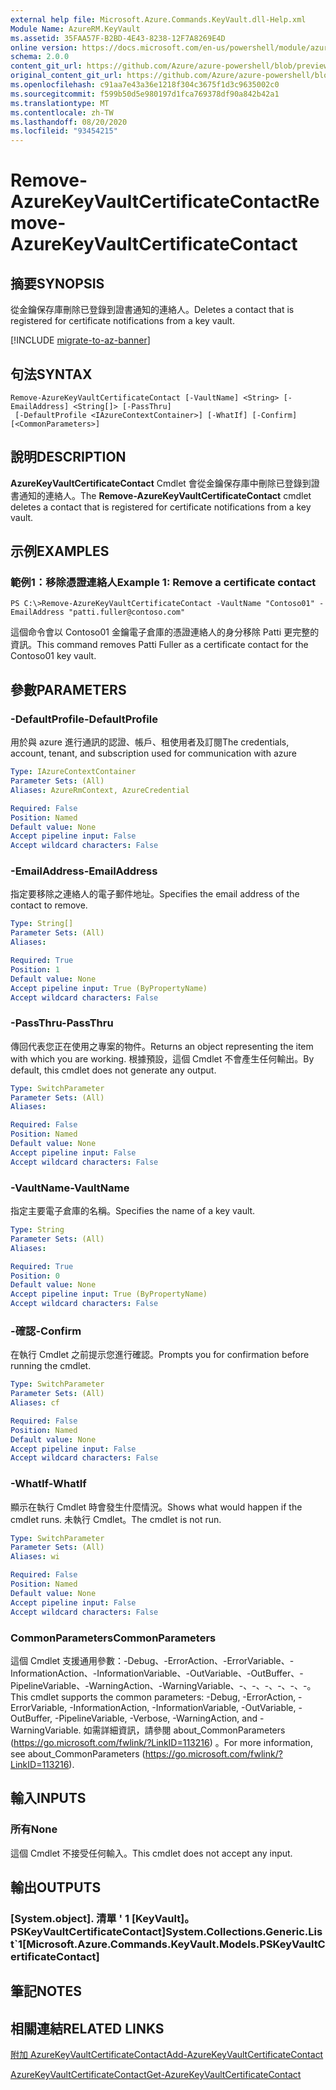 ```yaml
---
external help file: Microsoft.Azure.Commands.KeyVault.dll-Help.xml
Module Name: AzureRM.KeyVault
ms.assetid: 35FAA57F-B2BD-4E43-8238-12F7A8269E4D
online version: https://docs.microsoft.com/en-us/powershell/module/azurerm.keyvault/remove-azurekeyvaultcertificatecontact
schema: 2.0.0
content_git_url: https://github.com/Azure/azure-powershell/blob/preview/src/ResourceManager/KeyVault/Commands.KeyVault/help/Remove-AzureKeyVaultCertificateContact.md
original_content_git_url: https://github.com/Azure/azure-powershell/blob/preview/src/ResourceManager/KeyVault/Commands.KeyVault/help/Remove-AzureKeyVaultCertificateContact.md
ms.openlocfilehash: c91aa7e43a36e1218f304c3675f1d3c9635002c0
ms.sourcegitcommit: f599b50d5e980197d1fca769378df90a842b42a1
ms.translationtype: MT
ms.contentlocale: zh-TW
ms.lasthandoff: 08/20/2020
ms.locfileid: "93454215"
---
```

# <span data-ttu-id="d027e-101">Remove-AzureKeyVaultCertificateContact</span><span class="sxs-lookup"><span data-stu-id="d027e-101">Remove-AzureKeyVaultCertificateContact</span></span>

## <span data-ttu-id="d027e-102">摘要</span><span class="sxs-lookup"><span data-stu-id="d027e-102">SYNOPSIS</span></span>
<span data-ttu-id="d027e-103">從金鑰保存庫刪除已登錄到證書通知的連絡人。</span><span class="sxs-lookup"><span data-stu-id="d027e-103">Deletes a contact that is registered for certificate notifications from a key vault.</span></span>

[!INCLUDE [migrate-to-az-banner](../../includes/migrate-to-az-banner.md)]

## <span data-ttu-id="d027e-104">句法</span><span class="sxs-lookup"><span data-stu-id="d027e-104">SYNTAX</span></span>

```
Remove-AzureKeyVaultCertificateContact [-VaultName] <String> [-EmailAddress] <String[]> [-PassThru]
 [-DefaultProfile <IAzureContextContainer>] [-WhatIf] [-Confirm] [<CommonParameters>]
```

## <span data-ttu-id="d027e-105">說明</span><span class="sxs-lookup"><span data-stu-id="d027e-105">DESCRIPTION</span></span>
<span data-ttu-id="d027e-106">**AzureKeyVaultCertificateContact** Cmdlet 會從金鑰保存庫中刪除已登錄到證書通知的連絡人。</span><span class="sxs-lookup"><span data-stu-id="d027e-106">The **Remove-AzureKeyVaultCertificateContact** cmdlet deletes a contact that is registered for certificate notifications from a key vault.</span></span>

## <span data-ttu-id="d027e-107">示例</span><span class="sxs-lookup"><span data-stu-id="d027e-107">EXAMPLES</span></span>

### <span data-ttu-id="d027e-108">範例1：移除憑證連絡人</span><span class="sxs-lookup"><span data-stu-id="d027e-108">Example 1: Remove a certificate contact</span></span>
```
PS C:\>Remove-AzureKeyVaultCertificateContact -VaultName "Contoso01" -EmailAddress "patti.fuller@contoso.com"
```

<span data-ttu-id="d027e-109">這個命令會以 Contoso01 金鑰電子倉庫的憑證連絡人的身分移除 Patti 更完整的資訊。</span><span class="sxs-lookup"><span data-stu-id="d027e-109">This command removes Patti Fuller as a certificate contact for the Contoso01 key vault.</span></span>

## <span data-ttu-id="d027e-110">參數</span><span class="sxs-lookup"><span data-stu-id="d027e-110">PARAMETERS</span></span>

### <span data-ttu-id="d027e-111">-DefaultProfile</span><span class="sxs-lookup"><span data-stu-id="d027e-111">-DefaultProfile</span></span>
<span data-ttu-id="d027e-112">用於與 azure 進行通訊的認證、帳戶、租使用者及訂閱</span><span class="sxs-lookup"><span data-stu-id="d027e-112">The credentials, account, tenant, and subscription used for communication with azure</span></span>

```yaml
Type: IAzureContextContainer
Parameter Sets: (All)
Aliases: AzureRmContext, AzureCredential

Required: False
Position: Named
Default value: None
Accept pipeline input: False
Accept wildcard characters: False
```

### <span data-ttu-id="d027e-113">-EmailAddress</span><span class="sxs-lookup"><span data-stu-id="d027e-113">-EmailAddress</span></span>
<span data-ttu-id="d027e-114">指定要移除之連絡人的電子郵件地址。</span><span class="sxs-lookup"><span data-stu-id="d027e-114">Specifies the email address of the contact to remove.</span></span>

```yaml
Type: String[]
Parameter Sets: (All)
Aliases:

Required: True
Position: 1
Default value: None
Accept pipeline input: True (ByPropertyName)
Accept wildcard characters: False
```

### <span data-ttu-id="d027e-115">-PassThru</span><span class="sxs-lookup"><span data-stu-id="d027e-115">-PassThru</span></span>
<span data-ttu-id="d027e-116">傳回代表您正在使用之專案的物件。</span><span class="sxs-lookup"><span data-stu-id="d027e-116">Returns an object representing the item with which you are working.</span></span>
<span data-ttu-id="d027e-117">根據預設，這個 Cmdlet 不會產生任何輸出。</span><span class="sxs-lookup"><span data-stu-id="d027e-117">By default, this cmdlet does not generate any output.</span></span>

```yaml
Type: SwitchParameter
Parameter Sets: (All)
Aliases:

Required: False
Position: Named
Default value: None
Accept pipeline input: False
Accept wildcard characters: False
```

### <span data-ttu-id="d027e-118">-VaultName</span><span class="sxs-lookup"><span data-stu-id="d027e-118">-VaultName</span></span>
<span data-ttu-id="d027e-119">指定主要電子倉庫的名稱。</span><span class="sxs-lookup"><span data-stu-id="d027e-119">Specifies the name of a key vault.</span></span>

```yaml
Type: String
Parameter Sets: (All)
Aliases:

Required: True
Position: 0
Default value: None
Accept pipeline input: True (ByPropertyName)
Accept wildcard characters: False
```

### <span data-ttu-id="d027e-120">-確認</span><span class="sxs-lookup"><span data-stu-id="d027e-120">-Confirm</span></span>
<span data-ttu-id="d027e-121">在執行 Cmdlet 之前提示您進行確認。</span><span class="sxs-lookup"><span data-stu-id="d027e-121">Prompts you for confirmation before running the cmdlet.</span></span>

```yaml
Type: SwitchParameter
Parameter Sets: (All)
Aliases: cf

Required: False
Position: Named
Default value: None
Accept pipeline input: False
Accept wildcard characters: False
```

### <span data-ttu-id="d027e-122">-WhatIf</span><span class="sxs-lookup"><span data-stu-id="d027e-122">-WhatIf</span></span>
<span data-ttu-id="d027e-123">顯示在執行 Cmdlet 時會發生什麼情況。</span><span class="sxs-lookup"><span data-stu-id="d027e-123">Shows what would happen if the cmdlet runs.</span></span>
<span data-ttu-id="d027e-124">未執行 Cmdlet。</span><span class="sxs-lookup"><span data-stu-id="d027e-124">The cmdlet is not run.</span></span>

```yaml
Type: SwitchParameter
Parameter Sets: (All)
Aliases: wi

Required: False
Position: Named
Default value: None
Accept pipeline input: False
Accept wildcard characters: False
```

### <span data-ttu-id="d027e-125">CommonParameters</span><span class="sxs-lookup"><span data-stu-id="d027e-125">CommonParameters</span></span>
<span data-ttu-id="d027e-126">這個 Cmdlet 支援通用參數：-Debug、-ErrorAction、-ErrorVariable、-InformationAction、-InformationVariable、-OutVariable、-OutBuffer、-PipelineVariable、-WarningAction、-WarningVariable、-、-、-、-、-、-。</span><span class="sxs-lookup"><span data-stu-id="d027e-126">This cmdlet supports the common parameters: -Debug, -ErrorAction, -ErrorVariable, -InformationAction, -InformationVariable, -OutVariable, -OutBuffer, -PipelineVariable, -Verbose, -WarningAction, and -WarningVariable.</span></span> <span data-ttu-id="d027e-127">如需詳細資訊，請參閱 about_CommonParameters (https://go.microsoft.com/fwlink/?LinkID=113216) 。</span><span class="sxs-lookup"><span data-stu-id="d027e-127">For more information, see about_CommonParameters (https://go.microsoft.com/fwlink/?LinkID=113216).</span></span>

## <span data-ttu-id="d027e-128">輸入</span><span class="sxs-lookup"><span data-stu-id="d027e-128">INPUTS</span></span>

### <span data-ttu-id="d027e-129">所有</span><span class="sxs-lookup"><span data-stu-id="d027e-129">None</span></span>
<span data-ttu-id="d027e-130">這個 Cmdlet 不接受任何輸入。</span><span class="sxs-lookup"><span data-stu-id="d027e-130">This cmdlet does not accept any input.</span></span>

## <span data-ttu-id="d027e-131">輸出</span><span class="sxs-lookup"><span data-stu-id="d027e-131">OUTPUTS</span></span>

### <span data-ttu-id="d027e-132">[System.object]. 清單 ' 1 [KeyVault]。 PSKeyVaultCertificateContact]</span><span class="sxs-lookup"><span data-stu-id="d027e-132">System.Collections.Generic.List\`1[Microsoft.Azure.Commands.KeyVault.Models.PSKeyVaultCertificateContact]</span></span>

## <span data-ttu-id="d027e-133">筆記</span><span class="sxs-lookup"><span data-stu-id="d027e-133">NOTES</span></span>

## <span data-ttu-id="d027e-134">相關連結</span><span class="sxs-lookup"><span data-stu-id="d027e-134">RELATED LINKS</span></span>

[<span data-ttu-id="d027e-135">附加 AzureKeyVaultCertificateContact</span><span class="sxs-lookup"><span data-stu-id="d027e-135">Add-AzureKeyVaultCertificateContact</span></span>](./Add-AzureKeyVaultCertificateContact.md)

[<span data-ttu-id="d027e-136">AzureKeyVaultCertificateContact</span><span class="sxs-lookup"><span data-stu-id="d027e-136">Get-AzureKeyVaultCertificateContact</span></span>](./Get-AzureKeyVaultCertificateContact.md)


